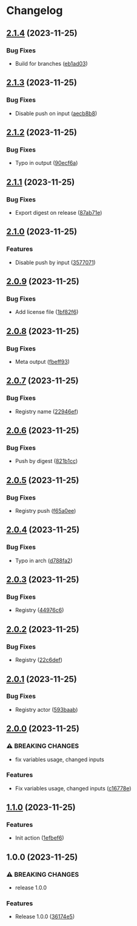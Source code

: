 # Changelog

## [2.1.4](https://github.com/netwatching/action.docker.push/compare/v2.1.3...v2.1.4) (2023-11-25)


### Bug Fixes

* Build for branches ([eb1ad03](https://github.com/netwatching/action.docker.push/commit/eb1ad038d5a980eaebfdb48099295a85cde18eec))

## [2.1.3](https://github.com/netwatching/action.docker.push/compare/v2.1.2...v2.1.3) (2023-11-25)


### Bug Fixes

* Disable push on input ([aecb8b8](https://github.com/netwatching/action.docker.push/commit/aecb8b82a16c6cceb497b0b4ffc63d3d18480606))

## [2.1.2](https://github.com/netwatching/action.docker.push/compare/v2.1.1...v2.1.2) (2023-11-25)


### Bug Fixes

* Typo in output ([90ecf6a](https://github.com/netwatching/action.docker.push/commit/90ecf6ace1b4cee7b1ba79c31f8e015a6a404906))

## [2.1.1](https://github.com/netwatching/action.docker.push/compare/v2.1.0...v2.1.1) (2023-11-25)


### Bug Fixes

* Export digest on release ([87ab71e](https://github.com/netwatching/action.docker.push/commit/87ab71e6d8d57f583f6c62e012bdbadce1122b7a))

## [2.1.0](https://github.com/netwatching/action.docker.push/compare/v2.0.9...v2.1.0) (2023-11-25)


### Features

* Disable push by input ([3577071](https://github.com/netwatching/action.docker.push/commit/35770717fbe487ea8e1a84214761c302d222e306))

## [2.0.9](https://github.com/netwatching/action.docker.push/compare/v2.0.8...v2.0.9) (2023-11-25)


### Bug Fixes

* Add license file ([1bf82f6](https://github.com/netwatching/action.docker.push/commit/1bf82f64237dad34686e91cd5ec43e9a5f2a9c4d))

## [2.0.8](https://github.com/netwatching/action.docker.push/compare/v2.0.7...v2.0.8) (2023-11-25)


### Bug Fixes

* Meta output ([fbeff93](https://github.com/netwatching/action.docker.push/commit/fbeff9389110697c00ec3c23a5e83e79487a8faa))

## [2.0.7](https://github.com/netwatching/action.docker.push/compare/v2.0.6...v2.0.7) (2023-11-25)


### Bug Fixes

* Registry name ([22946ef](https://github.com/netwatching/action.docker.push/commit/22946ef777b6b4ac94743eca84e64da8d5d7f9df))

## [2.0.6](https://github.com/netwatching/action.docker.push/compare/v2.0.5...v2.0.6) (2023-11-25)


### Bug Fixes

* Push by digest ([821b1cc](https://github.com/netwatching/action.docker.push/commit/821b1ccf4ad8593f9597878544a802eff3929047))

## [2.0.5](https://github.com/netwatching/action.docker.push/compare/v2.0.4...v2.0.5) (2023-11-25)


### Bug Fixes

* Registry push ([f65a0ee](https://github.com/netwatching/action.docker.push/commit/f65a0eef64895c75cc24a00311fec20740e67ebf))

## [2.0.4](https://github.com/netwatching/action.docker.push/compare/v2.0.3...v2.0.4) (2023-11-25)


### Bug Fixes

* Typo in arch ([d788fa2](https://github.com/netwatching/action.docker.push/commit/d788fa2c1c27b4f3d6e86dfe7fc63df8365eb075))

## [2.0.3](https://github.com/netwatching/action.docker.push/compare/v2.0.2...v2.0.3) (2023-11-25)


### Bug Fixes

* Registry ([44976c6](https://github.com/netwatching/action.docker.push/commit/44976c66c975312ac97a3da3c75303ed817c4041))

## [2.0.2](https://github.com/netwatching/action.docker.push/compare/v2.0.1...v2.0.2) (2023-11-25)


### Bug Fixes

* Registry ([22c6def](https://github.com/netwatching/action.docker.push/commit/22c6defcce7c11b6b87a9b64e956c5da31e7ef55))

## [2.0.1](https://github.com/netwatching/action.docker.push/compare/v2.0.0...v2.0.1) (2023-11-25)


### Bug Fixes

* Registry actor ([593baab](https://github.com/netwatching/action.docker.push/commit/593baabb52a5915e5682d8e91670b1d6b3c24563))

## [2.0.0](https://github.com/netwatching/action.docker.push/compare/v1.1.0...v2.0.0) (2023-11-25)


### ⚠ BREAKING CHANGES

* fix variables usage, changed inputs

### Features

* Fix variables usage, changed inputs ([c16778e](https://github.com/netwatching/action.docker.push/commit/c16778e8f3cd02adb627a58c1c90f64f8a5b0b6f))

## [1.1.0](https://github.com/netwatching/action.docker.push/compare/v1.0.0...v1.1.0) (2023-11-25)


### Features

* Init action ([1efbef6](https://github.com/netwatching/action.docker.push/commit/1efbef68e5a5ec40146a0a3e57a84cacc4bdc6ee))

## 1.0.0 (2023-11-25)


### ⚠ BREAKING CHANGES

* release 1.0.0

### Features

* Release 1.0.0 ([36174e5](https://github.com/netwatching/action.docker.push/commit/36174e58775e9924c3725826c5c6b978cc30eaf5))
